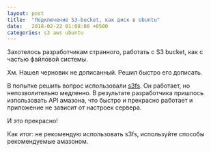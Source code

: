 ```yaml
---
layout: post
title:  "Подключение S3-bucket, как диск в Ubuntu"
date:   2018-02-22 01:08:00 +0500
categories: s3 aws ubuntu
---
```


Захотелось разработчикам странного, работать с S3 bucket, как с частью файловой системы.

Хм. Нашел черновик не дописанный. Решил быстро его дописать.

В попытке решить вопрос использовали [s3fs](https://github.com/s3fs-fuse/s3fs-fuse). Он работает, но непозволительно медленно.
В результате разработчика пришлось изпользовать API амазона, что быстро и прекрасно работает и приложение не зависит от настроек сервера.

И это прекрасно!

Как итог: не рекомендую использовать s3fs, используйте способы рекомендуемые амазоном.
